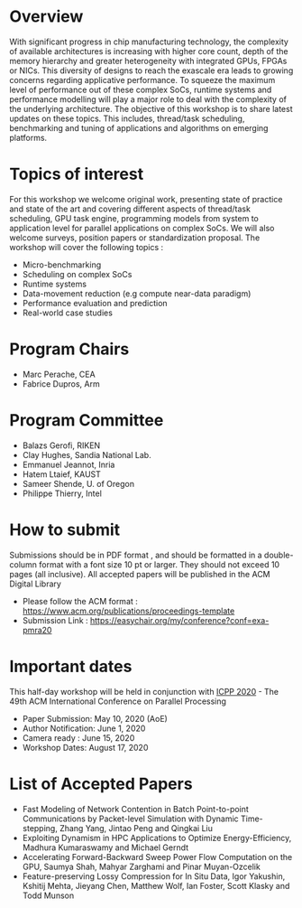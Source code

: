 # Overview
With significant progress in chip manufacturing technology, the complexity of available architectures is increasing with higher core count, depth of the memory hierarchy and greater heterogeneity with integrated GPUs, FPGAs or NICs. This diversity of designs to reach the exascale era leads to growing concerns regarding applicative performance. To squeeze the maximum level of performance out of these complex SoCs, runtime systems and performance modelling will play a major role to deal with the complexity of the underlying architecture.
The objective of this workshop is to share latest updates on these topics. This includes, thread/task scheduling, benchmarking and tuning of applications and algorithms on emerging platforms.


 

# Topics of interest
For this workshop we welcome original work, presenting state of practice and state of the art and covering different aspects of thread/task scheduling, GPU task engine, programming models from system to application level for parallel applications on complex SoCs. We will also welcome surveys, position papers or standardization proposal. The workshop will cover the following topics :

* Micro-benchmarking
* Scheduling on complex SoCs
* Runtime systems
* Data-movement reduction (e.g compute near-data paradigm)
* Performance evaluation and prediction
* Real-world case studies




# Program Chairs
* Marc Perache, CEA 
* Fabrice Dupros, Arm	

# Program Committee 
*	Balazs Gerofi, RIKEN 
* Clay Hughes, Sandia National Lab.
* Emmanuel Jeannot,	Inria
* Hatem Ltaief, KAUST
* Sameer Shende, U. of Oregon 
* Philippe Thierry, Intel 

# How to submit
Submissions should be in PDF format , and should be formatted in a double-column format with a font size 10 pt or larger. They should not exceed 10 pages (all inclusive). 
All accepted papers will be published in the ACM Digital Library
* Please follow the ACM format : <https://www.acm.org/publications/proceedings-template>
* Submission Link : <https://easychair.org/my/conference?conf=exa-pmra20>


# Important dates
This half-day workshop will be held in conjunction with [ICPP 2020](https://jnamaral.github.io/icpp20/) - The 49th ACM International Conference on Parallel Processing
* Paper Submission: May 10, 2020 (AoE)
* Author Notification: June 1, 2020
* Camera ready : June 15, 2020
* Workshop Dates: August 17, 2020

# List of Accepted Papers
* Fast Modeling of Network Contention in Batch Point-to-point Communications by Packet-level Simulation with Dynamic Time-stepping,  Zhang Yang, Jintao Peng and Qingkai Liu
* Exploiting Dynamism in HPC Applications to Optimize Energy-Efficiency, Madhura Kumaraswamy and Michael Gerndt
* Accelerating Forward-Backward Sweep Power Flow Computation on the GPU, Saumya Shah, Mahyar Zarghami and Pinar Muyan-Ozcelik
* Feature-preserving Lossy Compression for In Situ Data, Igor Yakushin, Kshitij Mehta, Jieyang Chen, Matthew Wolf, Ian Foster, Scott Klasky and Todd Munson
